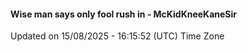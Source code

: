 #### Wise man says only fool rush in - McKidKneeKaneSir
Updated on 15/08/2025 - 16:15:52 (UTC) Time Zone
